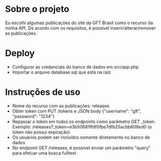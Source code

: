 # Sobre o projeto
Eu escolhi algumas publicações do site da GFT Brasil como o recurso da minha API. De acordo com os requisitos, é possível inserir/alterar/remover as publicações.

# Deploy
* Configurar as credenciais do banco de dados em src/app.php
* Importar o arquivo database.sql que está na raíz

# Instruções de uso
* Nome do recurso com as publicações: releases
* Obter token com PUT /tokens e JSON body {"username": "gft", "password": "1234"}
* Repassar o token em todos os endpoints como parâmetro GET _token. Exemplo: /releases?_token=e3b50681ffdf0fbe7dfb25acbb809ed0 (o token não possui expiração)
* Os usuários podem ser incluídos somente diretamente no banco de dados
* No endpoint GET /releases, é possível enviar um parâmetro "query" para efetuar uma busca fulltext